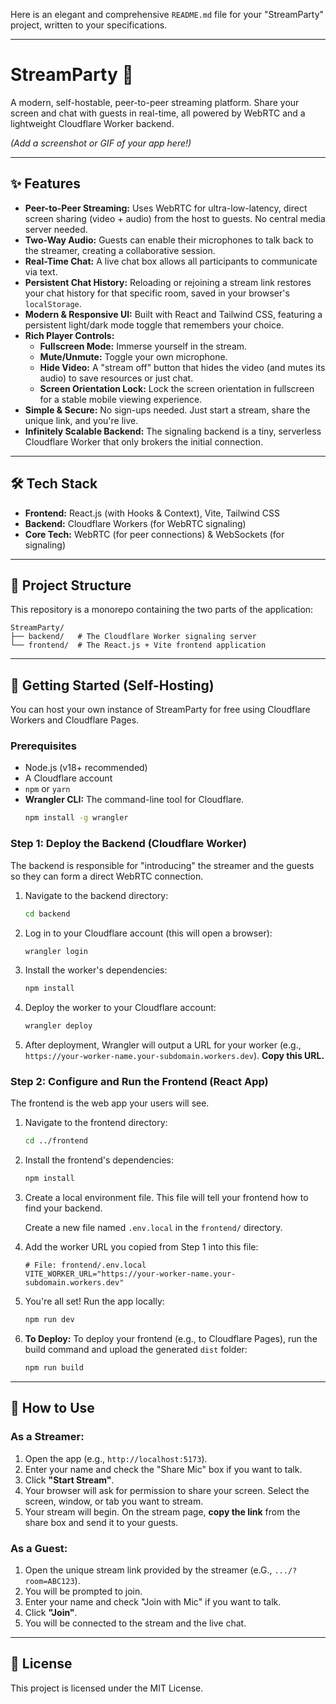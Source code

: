 Here is an elegant and comprehensive `README.md` file for your "StreamParty" project, written to your specifications.

-----

# StreamParty 🚀

A modern, self-hostable, peer-to-peer streaming platform. Share your screen and chat with guests in real-time, all powered by WebRTC and a lightweight Cloudflare Worker backend.

*(Add a screenshot or GIF of your app here\!)*

-----

## ✨ Features

  * **Peer-to-Peer Streaming:** Uses WebRTC for ultra-low-latency, direct screen sharing (video + audio) from the host to guests. No central media server needed.
  * **Two-Way Audio:** Guests can enable their microphones to talk back to the streamer, creating a collaborative session.
  * **Real-Time Chat:** A live chat box allows all participants to communicate via text.
  * **Persistent Chat History:** Reloading or rejoining a stream link restores your chat history for that specific room, saved in your browser's `localStorage`.
  * **Modern & Responsive UI:** Built with React and Tailwind CSS, featuring a persistent light/dark mode toggle that remembers your choice.
  * **Rich Player Controls:**
      * **Fullscreen Mode:** Immerse yourself in the stream.
      * **Mute/Unmute:** Toggle your own microphone.
      * **Hide Video:** A "stream off" button that hides the video (and mutes its audio) to save resources or just chat.
      * **Screen Orientation Lock:** Lock the screen orientation in fullscreen for a stable mobile viewing experience.
  * **Simple & Secure:** No sign-ups needed. Just start a stream, share the unique link, and you're live.
  * **Infinitely Scalable Backend:** The signaling backend is a tiny, serverless Cloudflare Worker that only brokers the initial connection.

-----

## 🛠️ Tech Stack

  * **Frontend:** React.js (with Hooks & Context), Vite, Tailwind CSS
  * **Backend:** Cloudflare Workers (for WebRTC signaling)
  * **Core Tech:** WebRTC (for peer connections) & WebSockets (for signaling)

-----

## 📁 Project Structure

This repository is a monorepo containing the two parts of the application:

```
StreamParty/
├── backend/   # The Cloudflare Worker signaling server
└── frontend/  # The React.js + Vite frontend application
```

-----

## 🚀 Getting Started (Self-Hosting)

You can host your own instance of StreamParty for free using Cloudflare Workers and Cloudflare Pages.

### Prerequisites

  * Node.js (v18+ recommended)
  * A Cloudflare account
  * `npm` or `yarn`
  * **Wrangler CLI:** The command-line tool for Cloudflare.
    ```bash
    npm install -g wrangler
    ```

### Step 1: Deploy the Backend (Cloudflare Worker)

The backend is responsible for "introducing" the streamer and the guests so they can form a direct WebRTC connection.

1.  Navigate to the backend directory:

    ```bash
    cd backend
    ```

2.  Log in to your Cloudflare account (this will open a browser):

    ```bash
    wrangler login
    ```

3.  Install the worker's dependencies:

    ```bash
    npm install
    ```

4.  Deploy the worker to your Cloudflare account:

    ```bash
    wrangler deploy
    ```

5.  After deployment, Wrangler will output a URL for your worker (e.g., `https://your-worker-name.your-subdomain.workers.dev`). **Copy this URL.**

### Step 2: Configure and Run the Frontend (React App)

The frontend is the web app your users will see.

1.  Navigate to the frontend directory:

    ```bash
    cd ../frontend
    ```

2.  Install the frontend's dependencies:

    ```bash
    npm install
    ```

3.  Create a local environment file. This file will tell your frontend how to find your backend.

    Create a new file named `.env.local` in the `frontend/` directory.

4.  Add the worker URL you copied from Step 1 into this file:

    ```env
    # File: frontend/.env.local
    VITE_WORKER_URL="https://your-worker-name.your-subdomain.workers.dev"
    ```

5.  You're all set\! Run the app locally:

    ```bash
    npm run dev
    ```

6.  **To Deploy:** To deploy your frontend (e.g., to Cloudflare Pages), run the build command and upload the generated `dist` folder:

    ```bash
    npm run build
    ```

-----

## 🧐 How to Use

### As a Streamer:

1.  Open the app (e.g., `http://localhost:5173`).
2.  Enter your name and check the "Share Mic" box if you want to talk.
3.  Click **"Start Stream"**.
4.  Your browser will ask for permission to share your screen. Select the screen, window, or tab you want to stream.
5.  Your stream will begin. On the stream page, **copy the link** from the share box and send it to your guests.

### As a Guest:

1.  Open the unique stream link provided by the streamer (e.G., `.../?room=ABC123`).
2.  You will be prompted to join.
3.  Enter your name and check "Join with Mic" if you want to talk.
4.  Click **"Join"**.
5.  You will be connected to the stream and the live chat.

-----

## 📄 License

This project is licensed under the MIT License.
